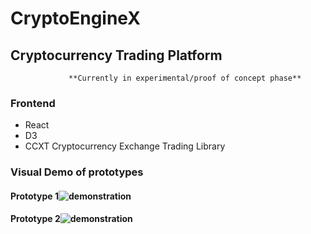 # CryptoEngineX

## Cryptocurrency Trading Platform

                 **Currently in experimental/proof of concept phase**
 
 ### Frontend

* React
* D3
* CCXT Cryptocurrency Exchange Trading Library
### Visual Demo of prototypes



#### Prototype 1![demonstration](http://g.recordit.co/H6GyyqS4pY.gif)




#### Prototype 2![demonstration](http://g.recordit.co/tSYUM18nM8.gif)



